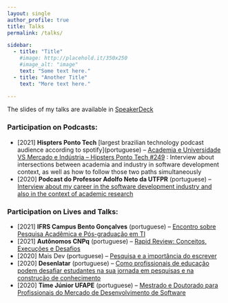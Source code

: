 ```yaml
---
layout: single
author_profile: true
title: Talks
permalink: /talks/

sidebar:
  - title: "Title"
    #image: http://placehold.it/350x250
    #image_alt: "image"
    text: "Some text here."
  - title: "Another Title"
    text: "More text here."

---
```


The slides of my talks are available in <a href="https://speakerdeck.com/brunocartaxo" target="_blank">SpeakerDeck</a>

### Participation on Podcasts:
- \[2021\] **Hispters Ponto Tech** \[largest brazilian technology podcast audience according to spotify\](portuguese) – <a href="https://hipsters.tech/academia-e-universidade-vs-mercado-e-industria-hipsters-ponto-tech-249/" target="_blank">Academia e Universidade VS Mercado e Indústria – Hipsters Ponto Tech #249</a> : Interview about intersections between academia and industry in software development context, as well as how to follow those two paths simultaneously
- \[2020\] **Podcast do Professor Adolfo Neto da UTFPR** (portuguese) – <a href="https://anchor.fm/adolfont/episodes/Bruno-Cartaxo-Professor-do-IFPE-ecsmjk" target="_blank">Interview about my career in the software development industry and also in the context of academic research</a>

### Participation on Lives and Talks:
- \[2021\] **IFRS Campus Bento Gonçalves** (portuguese) – <a href="https://ifrs.edu.br/bento/assista-a-gravacao-do-encontro-sobre-pesquisa-academica-e-pos-graduacao-em-ti/" target="_blank">Encontro sobre Pesquisa Acadêmica e Pós-graduação em TI</a>
- \[2021\] **Autônomos CNPq** (portuguese) – <a href="https://www.youtube.com/watch?v=nBuYKwhmX1k" target="_blank">Rapid Review: Conceitos, Execuções e Desafios</a>
- \[2020\] Mais Dev (portuguese) – <a href="https://www.youtube.com/watch?v=DkAfUT4MCqQ" target="_blank">Pesquisa e a importância do escrever</a>
- \[2020\] **Desenlatar** (portuguese) – <a href="https://www.youtube.com/watch?v=WJ-rUP-azTs" target="_blank">Como profissionais de educação podem desafiar estudantes na sua jornada em pesquisas e na construção de conhecimento</a>
- \[2020\] **Time Júnior UFAPE** (portuguese) – <a href="https://www.youtube.com/watch?v=TMBg-Yh8FKk" target="_blank">Mestrado e Doutorado para Profissionais do Mercado de Desenvolvimento de Software</a>
